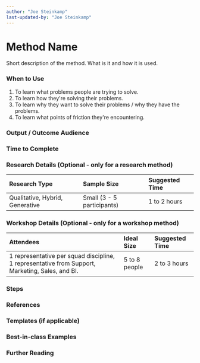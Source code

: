 ```yaml
---
author: "Joe Steinkamp"
last-updated-by: "Joe Steinkamp"
---
```


# Method Name

Short description of the method. What is it and how it is used.


### When to Use

1. To learn what problems people are trying to solve.
2. To learn how they're solving their problems.
3. To learn why they want to solve their problems / why they have the problems.
4. To learn what points of friction they're encountering.

### Output / Outcome Audience

### Time to Complete


### Research Details \(Optional - only for a research method\)

| Research Type | Sample Size | Suggested Time |
| :--- | :--- | :--- |
| Qualitative, Hybrid, Generative | Small \(3 - 5 participants\) | 1 to 2 hours |

### Workshop Details \(Optional - only for a workshop method\)

| Attendees | Ideal Size | Suggested Time |
| :--- | :--- | :--- |
| 1 representative per squad discipline, 1 representative from Support, Marketing, Sales, and BI. | 5 to 8 people | 2 to 3 hours |


### Steps

### References

### Templates \(if applicable\)

### Best-in-class Examples


### Further Reading

